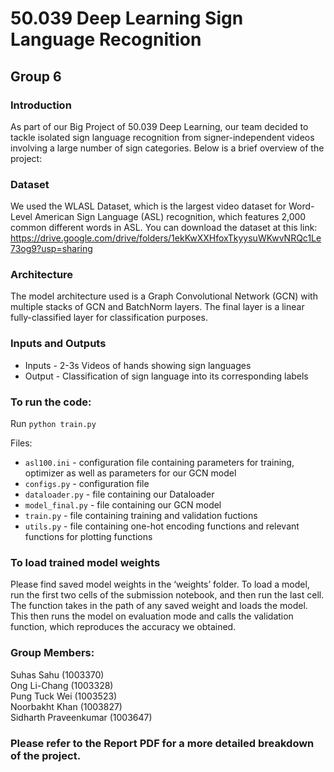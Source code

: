 # 50.039 Deep Learning Sign Language Recognition
## Group 6

### Introduction

As part of our Big Project of 50.039 Deep Learning, our team decided to tackle isolated sign language recognition from signer-independent videos involving a large number of sign categories. Below is a brief overview of the project:

### Dataset

We used the WLASL Dataset, which is the largest video dataset for Word-Level American Sign Language (ASL) recognition, which features 2,000 common different words in ASL. You can download the dataset at this link: https://drive.google.com/drive/folders/1ekKwXXHfoxTkyysuWKwvNRQc1Le73og9?usp=sharing 

### Architecture

The model architecture used is a Graph Convolutional Network (GCN) with multiple stacks of GCN and BatchNorm layers. The final layer is a linear fully-classified layer for classification purposes. 

### Inputs and Outputs

- Inputs - 2-3s Videos of hands showing sign languages
- Output - Classification of sign language into its corresponding labels

### To run the code:

Run `python train.py`

Files:

- `asl100.ini` - configuration file containing parameters for training, optimizer as well as parameters for our GCN model
- `configs.py` - configuration file
- `dataloader.py` - file containing our Dataloader
- `model_final.py` - file containing our GCN model
- `train.py` - file containing training and validation fuctions
- `utils.py` - file containing one-hot encoding functions and relevant functions for plotting functions

### To load trained model weights
Please find saved model weights in the  ‘weights’ folder. To load a model, run the first two cells of the submission notebook, and then run the last cell. The function takes in the path of any saved weight and loads the model. This then runs the model on evaluation mode and calls the validation function, which reproduces the accuracy we obtained.

### Group Members:

Suhas Sahu (1003370) <br>
Ong Li-Chang (1003328) <br>
Pung Tuck Wei (1003523) <br>
Noorbakht Khan (1003827) <br>
Sidharth Praveenkumar (1003647)

### Please refer to the Report PDF for a more detailed breakdown of the project.
